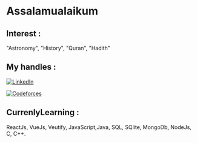 # Assalamualaikum

## Interest :
"Astronomy", "History", "Quran", "Hadith"


## My handles :

[![LinkedIn](https://upload.wikimedia.org/wikipedia/commons/7/7d/LinkedIn_logo_initials.svg)](https://www.linkedin.com/in/nairobi-nusrat/)

 
 [![Codeforces](https://upload.wikimedia.org/wikipedia/commons/6/64/Codeforces_logo_2021.svg)](https://codeforces.com/profile/rub_y/)
  ## CurrenlyLearning :
  ReactJs, VueJs, Veutify, JavaScript,Java, SQL, SQlite, MongoDb, NodeJs, C, C++. 


